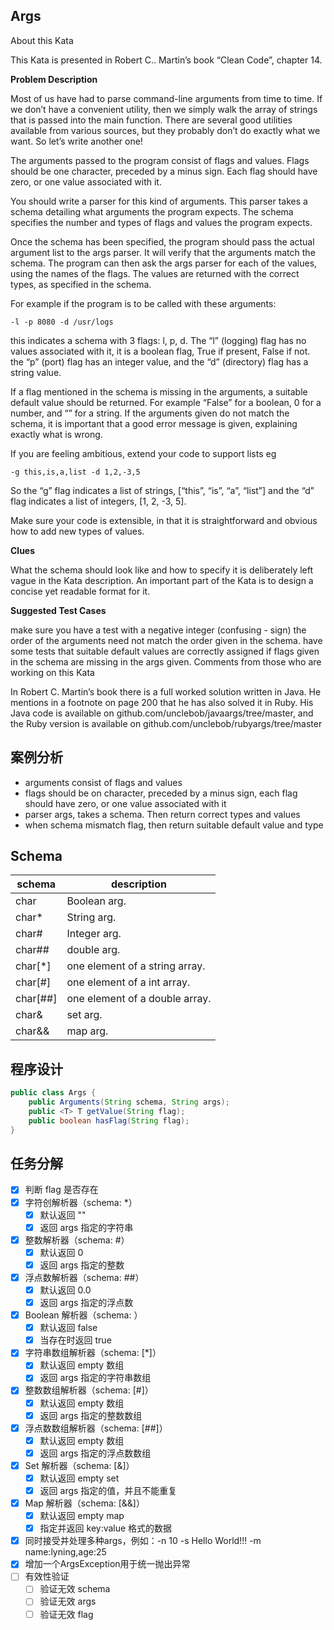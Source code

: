 ## Args
About this Kata

This Kata is presented in Robert C.. Martin’s book “Clean Code”, chapter 14.

**Problem Description**

Most of us have had to parse command-line arguments from time to time. If we don’t have a convenient utility, then we simply walk the array of strings that is passed into the main function. There are several good utilities available from various sources, but they probably don’t do exactly what we want. So let’s write another one!

The arguments passed to the program consist of flags and values. Flags should be one character, preceded by a minus sign. Each flag should have zero, or one value associated with it.

You should write a parser for this kind of arguments. This parser takes a schema detailing what arguments the program expects. The schema specifies the number and types of flags and values the program expects.

Once the schema has been specified, the program should pass the actual argument list to the args parser. It will verify that the arguments match the schema. The program can then ask the args parser for each of the values, using the names of the flags. The values are returned with the correct types, as specified in the schema.

For example if the program is to be called with these arguments:
```shell
-l -p 8080 -d /usr/logs
```
this indicates a schema with 3 flags: l, p, d. The “l” (logging) flag has no values associated with it, it is a boolean flag, True if present, False if not. the “p” (port) flag has an integer value, and the “d” (directory) flag has a string value.

If a flag mentioned in the schema is missing in the arguments, a suitable default value should be returned. For example “False” for a boolean, 0 for a number, and “” for a string. If the arguments given do not match the schema, it is important that a good error message is given, explaining exactly what is wrong.

If you are feeling ambitious, extend your code to support lists eg

```shell
-g this,is,a,list -d 1,2,-3,5
```

So the “g” flag indicates a list of strings, [“this”, “is”, “a”, “list”] and the “d” flag indicates a list of integers, [1, 2, -3, 5].

Make sure your code is extensible, in that it is straightforward and obvious how to add new types of values.

**Clues**

What the schema should look like and how to specify it is deliberately left vague in the Kata description. An important part of the Kata is to design a concise yet readable format for it.

**Suggested Test Cases**

make sure you have a test with a negative integer (confusing - sign)
the order of the arguments need not match the order given in the schema.
have some tests that suitable default values are correctly assigned if flags given in the schema are missing in the args given.
Comments from those who are working on this Kata

In Robert C. Martin’s book there is a full worked solution written in Java. He mentions in a footnote on page 200 that he has also solved it in Ruby. His Java code is available on github.com/unclebob/javaargs/tree/master, and the Ruby version is available on github.com/unclebob/rubyargs/tree/master

## 案例分析
- arguments consist of  flags and values
- flags should be on character, preceded by a minus sign, each flag should have zero, or one value associated with it
- parser args, takes a schema. Then return correct types and values
- when schema mismatch flag, then return suitable default value and type

## Schema
|schema|description|
|----|----|
|char    |Boolean arg.|
|char*   |String arg.|
|char#   |Integer arg.|
|char##  |double arg.|
|char[*] |one element of a string array.|
|char[#] |one element of a int array.|
|char[##] |one element of a double array.|
|char& |set arg.|
|char&& |map arg.|

## 程序设计
```java
public class Args {
    public Arguments(String schema, String args);
    public <T> T getValue(String flag);
    public boolean hasFlag(String flag);
}
```

## 任务分解
- [x] 判断 flag 是否存在
- [x] 字符创解析器（schema: *）
    - [x] 默认返回 ""
    - [x] 返回 args 指定的字符串
- [x] 整数解析器（schema: #）
    - [x] 默认返回 0
    - [x] 返回 args 指定的整数
- [x] 浮点数解析器（schema: ##）
    - [x] 默认返回 0.0
    - [x] 返回 args 指定的浮点数
- [x] Boolean 解析器（schema: <flag>）
    - [x] 默认返回 false
    - [x] 当存在时返回 true
- [x] 字符串数组解析器（schema: [*]）
    - [x] 默认返回 empty 数组
    - [x] 返回 args 指定的字符串数组
- [x] 整数数组解析器（schema: [#]）
    - [x] 默认返回 empty 数组
    - [x] 返回 args 指定的整数数组
- [x] 浮点数数组解析器（schema: [##]）
    - [x] 默认返回 empty 数组
    - [x] 返回 args 指定的浮点数数组
- [x] Set 解析器（schema: [&]）
    - [x] 默认返回 empty set
    - [x] 返回 args 指定的值，并且不能重复
- [x] Map 解析器（schema: [&&]）
    - [x] 默认返回 empty map
    - [x] 指定并返回 key:value 格式的数据
- [x] 同时接受并处理多种args，例如：-n 10 -s Hello World!!! -m name:lyning,age:25
- [x] 增加一个ArgsException用于统一抛出异常
- [ ] 有效性验证
    - [ ] 验证无效 schema 
    - [ ] 验证无效 args
    - [ ] 验证无效 flag
